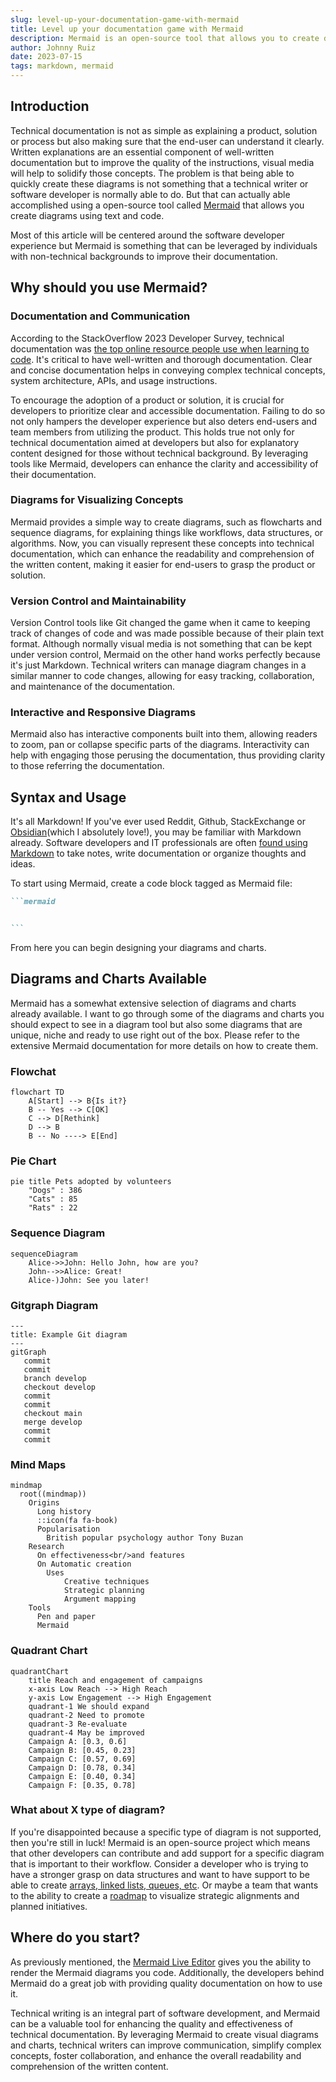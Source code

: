 ```yaml
---
slug: level-up-your-documentation-game-with-mermaid
title: Level up your documentation game with Mermaid
description: Mermaid is an open-source tool that allows you to create diagrams using text and code. This article will go over why you should use Mermaid, how to use it and the diagrams and charts available.
author: Johnny Ruiz
date: 2023-07-15
tags: markdown, mermaid
---
```


## Introduction

Technical documentation is not as simple as explaining a product, solution or process but also making sure that the end-user can understand it clearly. Written explanations are an essential component of well-written documentation but to improve the quality of the instructions, visual media will help to solidify those concepts. The problem is that being able to quickly create these diagrams is not something that a technical writer or software developer is normally able to do. But that can actually able accomplished using a open-source tool called [Mermaid](https://mermaid.js.org/) that allows you create diagrams using text and code.

Most of this article will be centered around the software developer experience but Mermaid is something that can be leveraged by individuals with non-technical backgrounds to improve their documentation.

## Why should you use Mermaid?

### Documentation and Communication

According to the StackOverflow 2023 Developer Survey, technical documentation was [the top online resource people use when learning to code](https://survey.stackoverflow.co/2023/#section-learning-to-code-online-resources-to-learn-how-to-code). It's critical to have well-written and thorough documentation. Clear and concise documentation helps in conveying complex technical concepts, system architecture, APIs, and usage instructions.

To encourage the adoption of a product or solution, it is crucial for developers to prioritize clear and accessible documentation. Failing to do so not only hampers the developer experience but also deters end-users and team members from utilizing the product. This holds true not only for technical documentation aimed at developers but also for explanatory content designed for those without technical background. By leveraging tools like Mermaid, developers can enhance the clarity and accessibility of their documentation.

### Diagrams for Visualizing Concepts

Mermaid provides a simple way to create diagrams, such as flowcharts and sequence diagrams, for explaining things like workflows, data structures, or algorithms. Now, you can visually represent these concepts into technical documentation, which can enhance the readability and comprehension of the written content, making it easier for end-users to grasp the product or solution.

### Version Control and Maintainability

Version Control tools like Git changed the game when it came to keeping track of changes of code and was made possible because of their plain text format. Although normally visual media is not something that can be kept under version control, Mermaid on the other hand works perfectly because it's just Markdown. Technical writers can manage diagram changes in a similar manner to code changes, allowing for easy tracking, collaboration, and maintenance of the documentation.

### Interactive and Responsive Diagrams

Mermaid also has interactive components built into them, allowing readers to zoom, pan or collapse specific parts of the diagrams. Interactivity can help with engaging those perusing the documentation, thus providing clarity to those referring the documentation.

## Syntax and Usage

It's all Markdown! If you've ever used Reddit, Github, StackExchange or [Obsidian](https://obsidian.md/)(which I absolutely love!), you may be familiar with Markdown already. Software developers and IT professionals are often [found using Markdown](https://survey.stackoverflow.co/2023/#section-most-popular-technologies-asynchronous-tools) to take notes, write documentation or organize thoughts and ideas.

To start using Mermaid, create a code block tagged as Mermaid file:

````markdown
```mermaid


```
````

From here you can begin designing your diagrams and charts.

## Diagrams and Charts Available

Mermaid has a somewhat extensive selection of diagrams and charts already available. I want to go through some of the diagrams and charts you should expect to see in a diagram tool but also some diagrams that are unique, niche and ready to use right out of the box. Please refer to the extensive Mermaid documentation for more details on how to create them.

### Flowchat

```mermaid
flowchart TD
    A[Start] --> B{Is it?}
    B -- Yes --> C[OK]
    C --> D[Rethink]
    D --> B
    B -- No ----> E[End]
```

### Pie Chart

```mermaid
pie title Pets adopted by volunteers
    "Dogs" : 386
    "Cats" : 85
    "Rats" : 22

```

### Sequence Diagram

```mermaid
sequenceDiagram
    Alice->>John: Hello John, how are you?
    John-->>Alice: Great!
    Alice-)John: See you later!
```

### Gitgraph Diagram

```mermaid
---
title: Example Git diagram
---
gitGraph
   commit
   commit
   branch develop
   checkout develop
   commit
   commit
   checkout main
   merge develop
   commit
   commit
```

### Mind Maps

```mermaid
mindmap
  root((mindmap))
    Origins
      Long history
      ::icon(fa fa-book)
      Popularisation
        British popular psychology author Tony Buzan
    Research
      On effectiveness<br/>and features
      On Automatic creation
        Uses
            Creative techniques
            Strategic planning
            Argument mapping
    Tools
      Pen and paper
      Mermaid
```

### Quadrant Chart

```mermaid
quadrantChart
    title Reach and engagement of campaigns
    x-axis Low Reach --> High Reach
    y-axis Low Engagement --> High Engagement
    quadrant-1 We should expand
    quadrant-2 Need to promote
    quadrant-3 Re-evaluate
    quadrant-4 May be improved
    Campaign A: [0.3, 0.6]
    Campaign B: [0.45, 0.23]
    Campaign C: [0.57, 0.69]
    Campaign D: [0.78, 0.34]
    Campaign E: [0.40, 0.34]
    Campaign F: [0.35, 0.78]

```

### What about X type of diagram?

If you're disappointed because a specific type of diagram is not supported, then you're still in luck! Mermaid is an open-source project which means that other developers can contribute and add support for a specific diagram that is important to their workflow. Consider a developer who is trying to have a stronger grasp on data structures and want to have support to be able to create [arrays, linked lists, queues, etc](https://github.com/mermaid-js/mermaid/issues/1277). Or maybe a team that wants to the ability to create a [roadmap](https://github.com/mermaid-js/mermaid/issues/1762) to visualize strategic alignments and planned initiatives.

## Where do you start?

As previously mentioned, the [Mermaid Live Editor](https://mermaid.live/) gives you the ability to render the Mermaid diagrams you code. Additionally, the developers behind Mermaid do a great job with providing quality documentation on how to use it. 

Technical writing is an integral part of software development, and Mermaid can be a valuable tool for enhancing the quality and effectiveness of technical documentation. By leveraging Mermaid to create visual diagrams and charts, technical writers can improve communication, simplify complex concepts, foster collaboration, and enhance the overall readability and comprehension of the written content.
